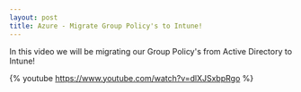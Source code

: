 ```yaml
---
layout: post
title: Azure - Migrate Group Policy's to Intune!
---
```


In this video we will be migrating our Group Policy's from Active Directory to Intune!

{% youtube https://www.youtube.com/watch?v=dlXJSxbpRgo %}